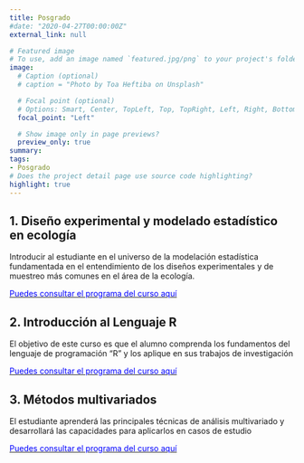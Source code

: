 ```yaml
---
title: Posgrado
#date: "2020-04-27T00:00:00Z"
external_link: null

# Featured image
# To use, add an image named `featured.jpg/png` to your project's folder. 
image: 
  # Caption (optional)
  # caption = "Photo by Toa Heftiba on Unsplash"

  # Focal point (optional)
  # Options: Smart, Center, TopLeft, Top, TopRight, Left, Right, BottomLeft, Bottom, BottomRight
  focal_point: "Left"

  # Show image only in page previews?
  preview_only: true
summary: 
tags:
- Posgrado
# Does the project detail page use source code highlighting?
highlight: true
---
```


## 1. Diseño experimental y modelado estadístico en ecología

Introducir al estudiante en el universo de la modelación estadística fundamentada en el entendimiento de los diseños
experimentales y de muestreo más comunes en el área de la ecología.

 [<span style="color:blue">Puedes consultar el programa del curso aquí</span>](http://pcbiol.posgrado.unam.mx/programas_cursos/2020-1/dise%C3%B1o_experimental_y_modelado_estadistico_en_ecologia.pdf)

## 2. Introducción al Lenguaje R

El objetivo de este curso es que el alumno comprenda los fundamentos del lenguaje de programación “R” y los aplique en sus trabajos de investigación
 
 [<span style="color:blue">Puedes consultar el programa del curso aquí</span>](http://pcbiol.posgrado.unam.mx/programas_cursos/2020-2/introduccion_al_lenguaje__r.pdf)

##  3. Métodos multivariados

El estudiante aprenderá las principales técnicas de análisis multivariado y desarrollará las capacidades
para aplicarlos en casos de estudio

 [<span style="color:blue">Puedes consultar el programa del curso aquí</span>](http://pcbiol.posgrado.unam.mx/programas_cursos/2018-2/introduccion_al_estudio_de_los_metodos_multivariados.pdf)

